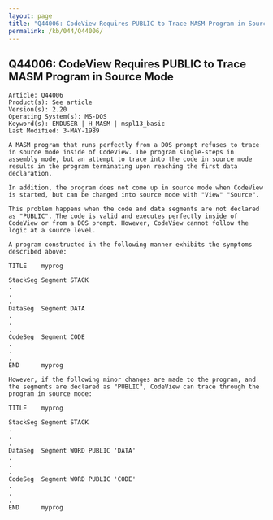```yaml
---
layout: page
title: "Q44006: CodeView Requires PUBLIC to Trace MASM Program in Source Mode"
permalink: /kb/044/Q44006/
---
```


## Q44006: CodeView Requires PUBLIC to Trace MASM Program in Source Mode

	Article: Q44006
	Product(s): See article
	Version(s): 2.20
	Operating System(s): MS-DOS
	Keyword(s): ENDUSER | H_MASM | mspl13_basic
	Last Modified: 3-MAY-1989
	
	A MASM program that runs perfectly from a DOS prompt refuses to trace
	in source mode inside of CodeView. The program single-steps in
	assembly mode, but an attempt to trace into the code in source mode
	results in the program terminating upon reaching the first data
	declaration.
	
	In addition, the program does not come up in source mode when CodeView
	is started, but can be changed into source mode with "View" "Source".
	
	This problem happens when the code and data segments are not declared
	as "PUBLIC". The code is valid and executes perfectly inside of
	CodeView or from a DOS prompt. However, CodeView cannot follow the
	logic at a source level.
	
	A program constructed in the following manner exhibits the symptoms
	described above:
	
	TITLE    myprog
	
	StackSeg Segment STACK
	.
	.
	.
	DataSeg  Segment DATA
	.
	.
	.
	CodeSeg  Segment CODE
	.
	.
	.
	END      myprog
	
	However, if the following minor changes are made to the program, and
	the segments are declared as "PUBLIC", CodeView can trace through the
	program in source mode:
	
	TITLE    myprog
	
	StackSeg Segment STACK
	.
	.
	.
	DataSeg  Segment WORD PUBLIC 'DATA'
	.
	.
	.
	CodeSeg  Segment WORD PUBLIC 'CODE'
	.
	.
	.
	END      myprog
